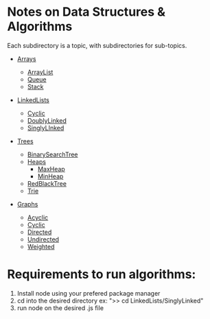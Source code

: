 # Notes on Data Structures & Algorithms

Each subdirectory is a topic, with subdirectories for sub-topics.

- [Arrays](https://github.com/ChristianAnagnostou/DataStructuresAndAlgorithms/tree/main/Arrays)
  - [ArrayList](https://github.com/ChristianAnagnostou/DataStructuresAndAlgorithms/tree/main/Arrays/ArrayList)
  - [Queue](https://github.com/ChristianAnagnostou/DataStructuresAndAlgorithms/tree/main/Arrays/Queue)
  - [Stack](https://github.com/ChristianAnagnostou/DataStructuresAndAlgorithms/tree/main/Arrays/Stack)

- [LinkedLists](https://github.com/ChristianAnagnostou/DataStructuresAndAlgorithms/tree/main/LinkedLists)
  - [Cyclic](https://github.com/ChristianAnagnostou/DataStructuresAndAlgorithms/tree/main/LinkedLists/Cyclic)
  - [DoublyLinked](https://github.com/ChristianAnagnostou/DataStructuresAndAlgorithms/tree/main/LinkedLists/DoublyLinked)
  - [SinglyLInked](https://github.com/ChristianAnagnostou/DataStructuresAndAlgorithms/tree/main/LinkedLists/SinglyLinked)

- [Trees](https://github.com/ChristianAnagnostou/DataStructuresAndAlgorithms/tree/main/Trees)
  - [BinarySearchTree](https://github.com/ChristianAnagnostou/DataStructuresAndAlgorithms/tree/main/Trees/BinarySearchTree)
  - [Heaps](https://github.com/ChristianAnagnostou/DataStructuresAndAlgorithms/tree/main/Trees/Heaps)
    - [MaxHeap](https://github.com/ChristianAnagnostou/DataStructuresAndAlgorithms/tree/main/Trees/Heaps/MaxHeap)
    - [MinHeap](https://github.com/ChristianAnagnostou/DataStructuresAndAlgorithms/tree/main/Trees/Heaps/MinHeap)
  - [RedBlackTree](https://github.com/ChristianAnagnostou/DataStructuresAndAlgorithms/tree/main/Trees/RedBlackTree)
  - [Trie](https://github.com/ChristianAnagnostou/DataStructuresAndAlgorithms/tree/main/Trees/Trie)

- [Graphs](https://github.com/ChristianAnagnostou/DataStructuresAndAlgorithms/tree/main/Graphs)
  - [Acyclic](https://github.com/ChristianAnagnostou/DataStructuresAndAlgorithms/tree/main/Graphs/Acyclic)
  - [Cyclic](https://github.com/ChristianAnagnostou/DataStructuresAndAlgorithms/tree/main/Graphs/Cyclic)
  - [Directed](https://github.com/ChristianAnagnostou/DataStructuresAndAlgorithms/tree/main/Graphs/Directed)
  - [Undirected](https://github.com/ChristianAnagnostou/DataStructuresAndAlgorithms/tree/main/Graphs/Undirected)
  - [Weighted](https://github.com/ChristianAnagnostou/DataStructuresAndAlgorithms/tree/main/Graphs/Weighted)

# Requirements to run algorithms:

1. Install node using your prefered package manager
2. cd into the desired directory ex: ">> cd LinkedLists/SinglyLinked"
3. run node on the desired .js file
